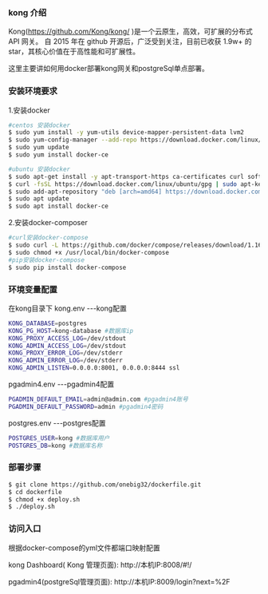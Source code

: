 ### kong 介绍
Kong(https://github.com/Kong/kong/ )是一个云原生，高效，可扩展的分布式 API 网关。 自 2015 年在 github 开源后，广泛受到关注，目前已收获 1.9w+ 的 star，其核心价值在于高性能和可扩展性。

这里主要讲如何用docker部署kong网关和postgreSql单点部署。

### 安装环境要求

1.安装docker
```sh
#centos 安装docker
$ sudo yum install -y yum-utils device-mapper-persistent-data lvm2
$ sudo yum-config-manager --add-repo https://download.docker.com/linux/centos/docker-ce.repo
$ sudo yum update
$ sudo yum install docker-ce

#ubuntu 安装docker
$ sudo apt-get install -y apt-transport-https ca-certificates curl software-properties-common
$ curl -fsSL https://download.docker.com/linux/ubuntu/gpg | sudo apt-key add -
$ sudo add-apt-repository "deb [arch=amd64] https://download.docker.com/linux/ubuntu $(lsb_release -cs) stable"
$ sudo apt update
$ sudo apt install docker-ce
```


2.安装docker-composer
```sh
#curl安装docker-compose
$ sudo curl -L https://github.com/docker/compose/releases/download/1.16.1/docker-compose-`uname -s`-`uname -m` -o /usr/local/bin/docker-compose
$ sudo chmod +x /usr/local/bin/docker-compose
#pip安装docker-compose
$ sudo pip install docker-compose
```

### 环境变量配置
在kong目录下
kong.env ---kong配置
```sh
KONG_DATABASE=postgres
KONG_PG_HOST=kong-database #数据库ip
KONG_PROXY_ACCESS_LOG=/dev/stdout
KONG_ADMIN_ACCESS_LOG=/dev/stdout
KONG_PROXY_ERROR_LOG=/dev/stderr
KONG_ADMIN_ERROR_LOG=/dev/stderr
KONG_ADMIN_LISTEN=0.0.0.0:8001, 0.0.0.0:8444 ssl
```

pgadmin4.env ---pgadmin4配置
```sh
PGADMIN_DEFAULT_EMAIL=admin@admin.com #pgadmin4账号
PGADMIN_DEFAULT_PASSWORD=admin #pgadmin4密码

```

postgres.env ---postgres配置
```sh
POSTGRES_USER=kong #数据库用户
POSTGRES_DB=kong #数据库名称
```

### 部署步骤
```sh
$ git clone https://github.com/onebig32/dockerfile.git
$ cd dockerfile
$ chmod +x deploy.sh
$ ./deploy.sh
```

### 访问入口
根据docker-compose的yml文件都端口映射配置

kong Dashboard( Kong 管理页面):
http://本机IP:8008/#!/

pgadmin4(postgreSql管理页面):
http://本机IP:8009/login?next=%2F
